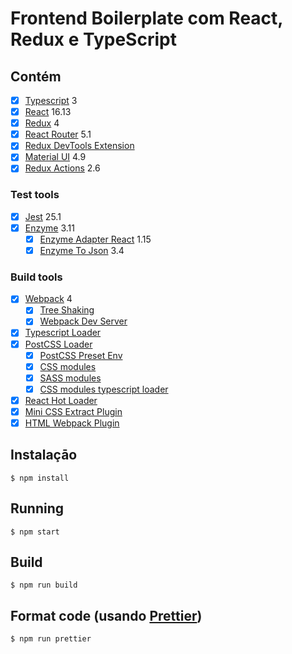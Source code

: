 # Frontend Boilerplate com React, Redux e TypeScript

## Contém

- [x] [Typescript](https://www.typescriptlang.org/) 3
- [x] [React](https://facebook.github.io/react/) 16.13
- [x] [Redux](https://github.com/reactjs/redux) 4
- [x] [React Router](https://github.com/ReactTraining/react-router) 5.1
- [x] [Redux DevTools Extension](https://github.com/zalmoxisus/redux-devtools-extension)
- [x] [Material UI](https://github.com/mui-org/material-ui) 4.9
- [x] [Redux Actions](https://github.com/redux-utilities/redux-actions) 2.6

### Test tools

- [x] [Jest](https://github.com/facebook/jest) 25.1
- [x] [Enzyme](https://github.com/enzymejs/enzyme) 3.11
  - [x] [Enzyme Adapter React](https://github.com/enzymejs/enzyme/tree/master/packages/enzyme-adapter-react-16) 1.15
  - [x] [Enzyme To Json](https://github.com/adriantoine/enzyme-to-json) 3.4

### Build tools

- [x] [Webpack](https://webpack.github.io) 4
  - [x] [Tree Shaking](https://medium.com/@Rich_Harris/tree-shaking-versus-dead-code-elimination-d3765df85c80)
  - [x] [Webpack Dev Server](https://github.com/webpack/webpack-dev-server)
- [x] [Typescript Loader](https://github.com/TypeStrong/ts-loader)
- [x] [PostCSS Loader](https://github.com/postcss/postcss-loader)
  - [x] [PostCSS Preset Env](https://preset-env.cssdb.org/)
  - [x] [CSS modules](https://github.com/css-modules/css-modules)
  - [x] [SASS modules](https://github.com/webpack-contrib/sass-loader)
  - [x] [CSS modules typescript loader](https://github.com/seek-oss/css-modules-typescript-loader)
- [x] [React Hot Loader](https://github.com/gaearon/react-hot-loader)
- [x] [Mini CSS Extract Plugin](https://github.com/webpack-contrib/mini-css-extract-plugin)
- [x] [HTML Webpack Plugin](https://github.com/ampedandwired/html-webpack-plugin)

## Instalaçāo

```
$ npm install
```

## Running

```
$ npm start
```

## Build

```
$ npm run build
```

## Format code (usando [Prettier](https://github.com/prettier/prettier))

```
$ npm run prettier
```
